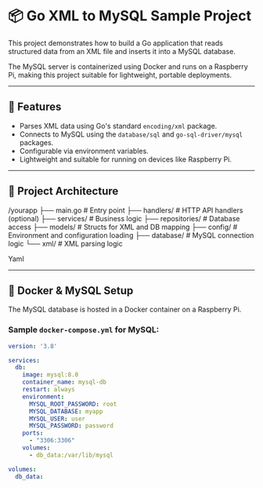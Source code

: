 # 📦 Go XML to MySQL Sample Project

This project demonstrates how to build a Go application that reads structured data from an XML file and inserts it into a MySQL database.

The MySQL server is containerized using Docker and runs on a Raspberry Pi, making this project suitable for lightweight, portable deployments.

---

## 🚀 Features

- Parses XML data using Go's standard `encoding/xml` package.
- Connects to MySQL using the `database/sql` and `go-sql-driver/mysql` packages.
- Configurable via environment variables.
- Lightweight and suitable for running on devices like Raspberry Pi.

---

## 🧱 Project Architecture

/yourapp
├── main.go # Entry point
├── handlers/ # HTTP API handlers (optional)
├── services/ # Business logic
├── repositories/ # Database access
├── models/ # Structs for XML and DB mapping
├── config/ # Environment and configuration loading
├── database/ # MySQL connection logic
└── xml/ # XML parsing logic

Yaml

---

## 🐳 Docker & MySQL Setup

The MySQL database is hosted in a Docker container on a Raspberry Pi.

### Sample `docker-compose.yml` for MySQL:

```yaml
version: '3.8'

services:
  db:
    image: mysql:8.0
    container_name: mysql-db
    restart: always
    environment:
      MYSQL_ROOT_PASSWORD: root
      MYSQL_DATABASE: myapp
      MYSQL_USER: user
      MYSQL_PASSWORD: password
    ports:
      - "3306:3306"
    volumes:
      - db_data:/var/lib/mysql

volumes:
  db_data:
